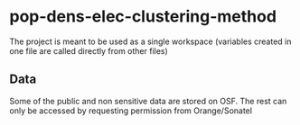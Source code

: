 # pop-dens-elec-clustering-method

The project is meant to be used as a single workspace (variables created in one file are called directly from other files)

## Data

Some of the public and non sensitive data are stored on OSF. The rest can only be accessed by requesting permission from Orange/Sonatel
